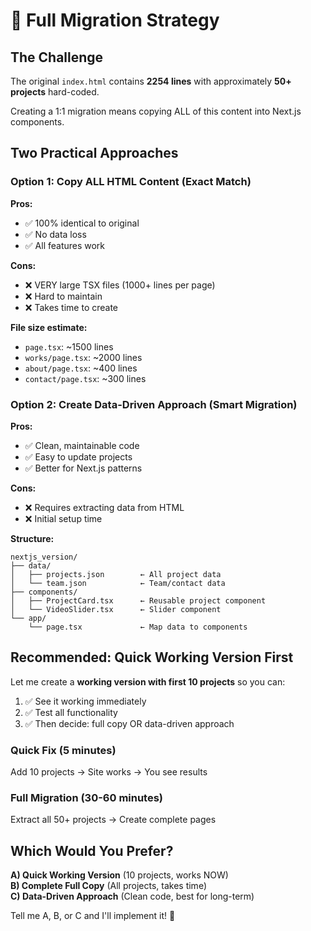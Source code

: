 # 🎯 Full Migration Strategy

## The Challenge

The original `index.html` contains **2254 lines** with approximately **50+ projects** hard-coded.

Creating a 1:1 migration means copying ALL of this content into Next.js components.

## Two Practical Approaches

### Option 1: Copy ALL HTML Content (Exact Match)
**Pros:**
- ✅ 100% identical to original
- ✅ No data loss
- ✅ All features work

**Cons:**
- ❌ VERY large TSX files (1000+ lines per page)
- ❌ Hard to maintain
- ❌ Takes time to create

**File size estimate:**
- `page.tsx`: ~1500 lines
- `works/page.tsx`: ~2000 lines  
- `about/page.tsx`: ~400 lines
- `contact/page.tsx`: ~300 lines

### Option 2: Create Data-Driven Approach (Smart Migration)
**Pros:**
- ✅ Clean, maintainable code
- ✅ Easy to update projects
- ✅ Better for Next.js patterns

**Cons:**
- ❌ Requires extracting data from HTML
- ❌ Initial setup time

**Structure:**
```
nextjs_version/
├── data/
│   ├── projects.json        ← All project data
│   └── team.json            ← Team/contact data
├── components/
│   ├── ProjectCard.tsx      ← Reusable project component
│   └── VideoSlider.tsx      ← Slider component
└── app/
    └── page.tsx             ← Map data to components
```

## Recommended: Quick Working Version First

Let me create a **working version with first 10 projects** so you can:
1. ✅ See it working immediately
2. ✅ Test all functionality
3. ✅ Then decide: full copy OR data-driven approach

### Quick Fix (5 minutes)
Add 10 projects → Site works → You see results

### Full Migration (30-60 minutes)
Extract all 50+ projects → Create complete pages

## Which Would You Prefer?

**A) Quick Working Version** (10 projects, works NOW)  
**B) Complete Full Copy** (All projects, takes time)  
**C) Data-Driven Approach** (Clean code, best for long-term)

Tell me A, B, or C and I'll implement it! 🚀
